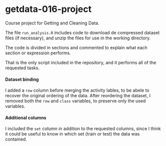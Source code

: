 getdata-016-project
===================

Course project for Getting and Cleaning Data.

The file `run_analysis.R` includes code to download de compressed dataset files (if necessary),
and unzip the files for use in the working directory.

The code is divided in sections and commented to explain what each section or expression performs.

That is the only script included in the repository, and it performs all of the requested tasks.

#### Dataset binding

I added a `row` column before merging the activity lables,
to be abele to recover the original ordering of the data.
After reordering the dataset, I removed both the `row` and `class` variables,
to preserve only the used variables.


#### Additional columns

I included the `set` column in addition to the requested columns,
since I think it could be useful to know in which set (train or test) the data was contained.

